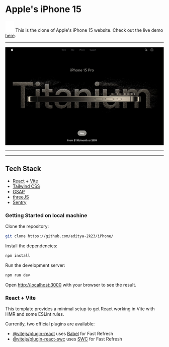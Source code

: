 # Apple's iPhone 15

![apple](./public/assets/images/apple.svg)
This is the clone of Apple's iPhone 15 website.
Check out the live demo [here](https://apple-iphone-15-sigma.vercel.app/).

---

![Hero Section](./public/assets/images/Titanium.png)

---

---

## Tech Stack

- [React](https://reactjs.org/) + [Vite](https://vitejs.dev/)
- [Tailwind CSS](https://tailwindcss.com/)
- [GSAP](https://greensock.com/gsap/)
- [threeJS](https://threejs.org/)
- [Sentry](https://sentry.io/)

### Getting Started on local machine

Clone the repository:

```bash
git clone https://github.com/aditya-2k23/iPhone/
```

Install the dependencies:

```bash
npm install
```

Run the development server:

```bash
npm run dev
```

Open [http://localhost:3000](http://localhost:3000) with your browser to see the result.

### React + Vite

This template provides a minimal setup to get React working in Vite with HMR and some ESLint rules.

Currently, two official plugins are available:

- [@vitejs/plugin-react](https://github.com/vitejs/vite-plugin-react/blob/main/packages/plugin-react/README.md) uses [Babel](https://babeljs.io/) for Fast Refresh
- [@vitejs/plugin-react-swc](https://github.com/vitejs/vite-plugin-react-swc) uses [SWC](https://swc.rs/) for Fast Refresh
